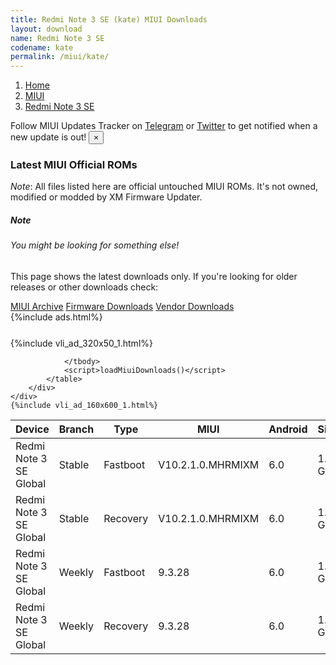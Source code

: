 ```yaml
---
title: Redmi Note 3 SE (kate) MIUI Downloads
layout: download
name: Redmi Note 3 SE
codename: kate
permalink: /miui/kate/
---
```

<nav aria-label="breadcrumb">
    <ol class="breadcrumb">
        <li class="breadcrumb-item"><a href="/">Home</a></li>
        <li class="breadcrumb-item"><a href="/miui/">MIUI</a></li>
        <li class="breadcrumb-item active" aria-current="page"><a href="/miui/kate/">Redmi Note 3 SE</a></li>
    </ol>
</nav>
<div class="alert alert-primary alert-dismissible fade show" role="alert">
    Follow MIUI Updates Tracker on <a href="https://t.me/MIUIUpdatesTracker" class="alert-link">Telegram</a>
     or <a href="https://twitter.com/MiFwUpdater" class="alert-link">Twitter</a> to get notified when a new update is out!
    <button type="button" class="close" data-dismiss="alert" aria-label="Close">
        <span aria-hidden="true">&times;</span>
    </button>
</div>

### Latest MIUI Official ROMs
*Note*: All files listed here are official untouched MIUI ROMs. It's not owned, modified or modded by XM Firmware Updater.
<div class="card">
  <div class="card-body">
    <h5 class="card-title">Note</h5>
    <h6 class="card-subtitle mb-2 text-muted">You might be looking for something else!</h6>
    <p class="card-text">This page shows the latest downloads only.
     If you're looking for older releases or other downloads check:</p>
    <a href="/archive/miui/kate/" class="card-link">MIUI Archive</a>
    <a href="/firmware/kate/" class="card-link">Firmware Downloads</a>
    <a href="/vendor/kate/" class="card-link">Vendor Downloads</a>
  </div>
</div>
{%include ads.html%}
<div class="row justify-content-center">
    <div class="col-10">
        <div class="table-responsive-md" style="margin-top: 25px;">
            {%include vli_ad_320x50_1.html%}
            <table id="miui" class="display dt-responsive nowrap compact table table-striped table-hover table-sm">
                <thead class="thead-dark">
                    <tr>
                        <th data-ref="device">Device</th>
                        <th data-ref="branch">Branch</th>
                        <th data-ref="type">Type</th>
                        <th data-ref="miui">MIUI</th>
                        <th data-ref="android">Android</th>
                        <th data-ref="size">Size</th>
                        <th data-ref="size">Date</th>
                        <th data-ref="link">Link</th>
                    </tr>
                </thead>
                <tbody>
                <tr><td>Redmi Note 3 SE Global</td><td>Stable</td><td>Fastboot</td><td>V10.2.1.0.MHRMIXM</td><td>6.0</td><td>1.8 GB</td><td>2019-01-25</td><td><a href="/miui/kate/stable/V10.2.1.0.MHRMIXM/">Download</a></td></tr>
<tr><td>Redmi Note 3 SE Global</td><td>Stable</td><td>Recovery</td><td>V10.2.1.0.MHRMIXM</td><td>6.0</td><td>1.6 GB</td><td>2019-01-25</td><td><a href="/miui/kate/stable/V10.2.1.0.MHRMIXM/">Download</a></td></tr>
<tr><td>Redmi Note 3 SE Global</td><td>Weekly</td><td>Fastboot</td><td>9.3.28</td><td>6.0</td><td>1.5 GB</td><td>2019-03-29</td><td><a href="/miui/kate/weekly/9.3.28/">Download</a></td></tr>
<tr><td>Redmi Note 3 SE Global</td><td>Weekly</td><td>Recovery</td><td>9.3.28</td><td>6.0</td><td>1.2 GB</td><td>2019-03-29</td><td><a href="/miui/kate/weekly/9.3.28/">Download</a></td></tr>

                </tbody>
                <script>loadMiuiDownloads()</script>
            </table>
        </div>
    </div>
    {%include vli_ad_160x600_1.html%}
</div>
